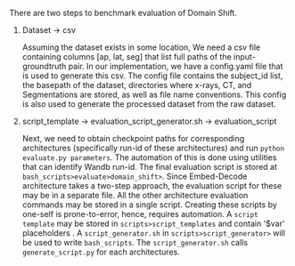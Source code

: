 There are two steps to benchmark evaluation of Domain Shift.

1. Dataset -> csv

   Assuming the dataset exists in some location, We need a csv file containing columns \[ap, lat, seg\] that list full paths of the input-groundtruth pair.
   In our implementation, we have a config.yaml file that is used to generate this csv. The config file contains the subject_id list, the basepath of the dataset,
   directories where x-rays, CT, and Segmentations are stored, as well as file name conventions. This config is also used to generate the processed dataset from the raw dataset.

2. script_template -> evaluation_script_generator.sh -> evaluation_script

   Next, we need to obtain checkpoint paths for corresponding architectures (specifically run-id of these architectures) and run `python evaluate.py parameters`.
   The automation of this is done using utilities that can identify Wandb run-id. The final evaluation script is stored at `bash_scripts>evaluate>domain_shift>`.
   Since Embed-Decode architecture takes a two-step approach, the evaluation script for these may be in a separate file. All the other architecture evaluation commands may be
   stored in a single script.
   Creating these scripts by one-self is prone-to-error, hence, requires automation. A `script template` may be stored in `scripts>script_templates` and contain '$var' placeholders .
   A `script_generator.sh` in `scripts>script_generator>` will be used to write `bash_scripts`. The `script_generator.sh` calls `generate_script.py` for each architectures.

